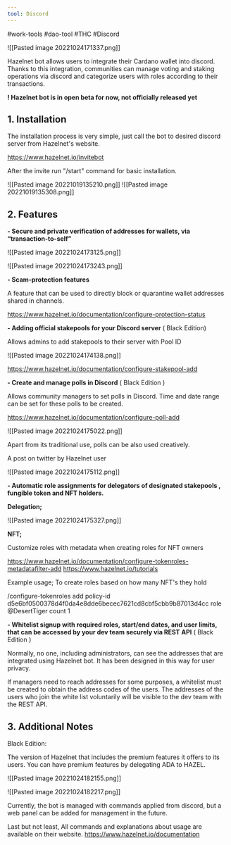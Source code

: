 ```yaml
---
tool: Discord
---
```

#work-tools #dao-tool #THC #Discord 

![[Pasted image 20221024171337.png]]


Hazelnet bot allows users to integrate their Cardano wallet into discord. Thanks to this integration, communities can manage voting and staking operations via discord and categorize users with roles according to their transactions.

**! Hazelnet bot is in open beta for now, not officially released yet**




## 1. Installation

The installation process is very simple, just call the bot to desired discord server from Hazelnet's website.

https://www.hazelnet.io/invitebot

After the invite run "/start" command for basic installation.

![[Pasted image 20221019135210.png]]
![[Pasted image 20221019135308.png]]


## 2. Features




**-  Secure and private  verification of addresses for  wallets, via “transaction-to-self”**

![[Pasted image 20221024173125.png]]

![[Pasted image 20221024173243.png]]





**- Scam-protection features**

A feature that can be used to directly block or quarantine wallet addresses shared in channels.

https://www.hazelnet.io/documentation/configure-protection-status





**-  Adding official stakepools for your Discord server** ( Black Edition)

Allows admins to add stakepools to their server with Pool ID

![[Pasted image 20221024174138.png]]

https://www.hazelnet.io/documentation/configure-stakepool-add




**- Create and manage polls in Discord** ( Black Edition )

Allows community managers to set polls in Discord. Time and date range can be set for these polls to be created.


https://www.hazelnet.io/documentation/configure-poll-add

![[Pasted image 20221024175022.png]]


Apart from its traditional use, polls can be also used creatively.

A post on twitter by Hazelnet user

![[Pasted image 20221024175112.png]]





**- Automatic role assignments for delegators of designated stakepools , fungible token and NFT holders.**

**Delegation;**

![[Pasted image 20221024175327.png]]


**NFT;**

Customize roles with metadata when creating roles for NFT owners

https://www.hazelnet.io/documentation/configure-tokenroles-metadatafilter-add
https://www.hazelnet.io/tutorials

Example usage; To create roles based on how many NFT's they hold

/configure-tokenroles add policy-id d5e6bf0500378d4f0da4e8dde6becec7621cd8cbf5cbb9b87013d4cc role @DesertTiger count 1



**-   Whitelist signup with required roles, start/end dates, and user limits, that can be accessed by your dev team securely via REST API** ( Black Edition )

Normally, no one, including administrators, can see the addresses that are integrated using Hazelnet bot. It has been designed in this way for user privacy.
  
If managers need to reach addresses for some purposes, a whitelist must be created to obtain the address codes of the users. The addresses of the users who join the white list voluntarily will be visible to the dev team with the REST API.





## 3. Additional Notes


Black Edition: 

The version of Hazelnet that includes the premium features it offers to its users.
You can have premium features by delegating ADA to HAZEL.

![[Pasted image 20221024182155.png]]

![[Pasted image 20221024182217.png]]




Currently, the bot is managed with commands applied from discord, but a web panel can be added for management in the future.


Last but not least, All commands and explanations about usage are available on their website.
https://www.hazelnet.io/documentation



